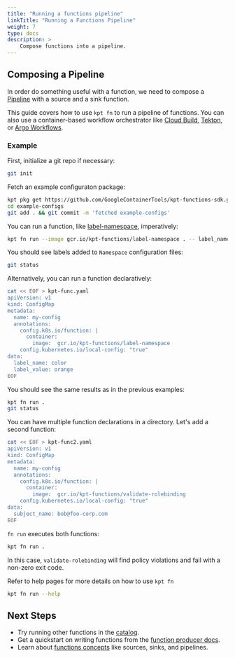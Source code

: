 ```yaml
---
title: "Running a functions pipeline"
linkTitle: "Running a Functions Pipeline"
weight: 7
type: docs
description: >
    Compose functions into a pipeline.
---
```


## Composing a Pipeline

In order do something useful with a function, we need to compose a
[Pipeline][concept-pipeline] with a source and a sink function.

This guide covers how to use `kpt fn` to run a pipeline of functions. You can
also use a container-based workflow orchestrator like
[Cloud Build][cloud-build], [Tekton][tekton], or [Argo Workflows][argo].

### Example

First, initialize a git repo if necessary:

```sh
git init
```

Fetch an example configuraton package:

```sh
kpt pkg get https://github.com/GoogleContainerTools/kpt-functions-sdk.git/example-configs example-configs
cd example-configs
git add . && git commit -m 'fetched example-configs'
```

You can run a function, like [label-namespace], imperatively:

```sh
kpt fn run --image gcr.io/kpt-functions/label-namespace . -- label_name=color label_value=orange
```

You should see labels added to `Namespace` configuration files:

```sh
git status
```

Alternatively, you can run a function declaratively:

```sh
cat << EOF > kpt-func.yaml
apiVersion: v1
kind: ConfigMap
metadata:
  name: my-config
  annotations:
    config.k8s.io/function: |
      container:
        image:  gcr.io/kpt-functions/label-namespace
    config.kubernetes.io/local-config: "true"
data:
  label_name: color
  label_value: orange
EOF
```

You should see the same results as in the previous examples:

```sh
kpt fn run .
git status
```

You can have multiple function declarations in a directory. Let's add a second
function:

```sh
cat << EOF > kpt-func2.yaml
apiVersion: v1
kind: ConfigMap
metadata:
  name: my-config
  annotations:
    config.k8s.io/function: |
      container:
        image:  gcr.io/kpt-functions/validate-rolebinding
    config.kubernetes.io/local-config: "true"
data:
  subject_name: bob@foo-corp.com
EOF
```

`fn run` executes both functions:

```sh
kpt fn run .
```

In this case, `validate-rolebinding` will find policy violations and fail with
a non-zero exit code.

Refer to help pages for more details on how to use `kpt fn`

```sh
kpt fn run --help
```

## Next Steps

- Try running other functions in the [catalog].
- Get a quickstart on writing functions from the [function producer docs].
- Learn about [functions concepts] like sources, sinks, and pipelines.

[concept-pipeline]: ../../../../concepts/functions/#pipeline
[catalog]: ../catalog/
[label-namespace]: https://github.com/GoogleContainerTools/kpt-functions-sdk/blob/master/ts/hello-world/src/label_namespace.ts
[cloud-build]: https://cloud.google.com/cloud-build/
[tekton]: https://cloud.google.com/tekton/
[argo]: https://github.com/argoproj/argo
[function producer docs]: ../../../producer/functions/
[functions concepts]: ../../../../concepts/functions/
